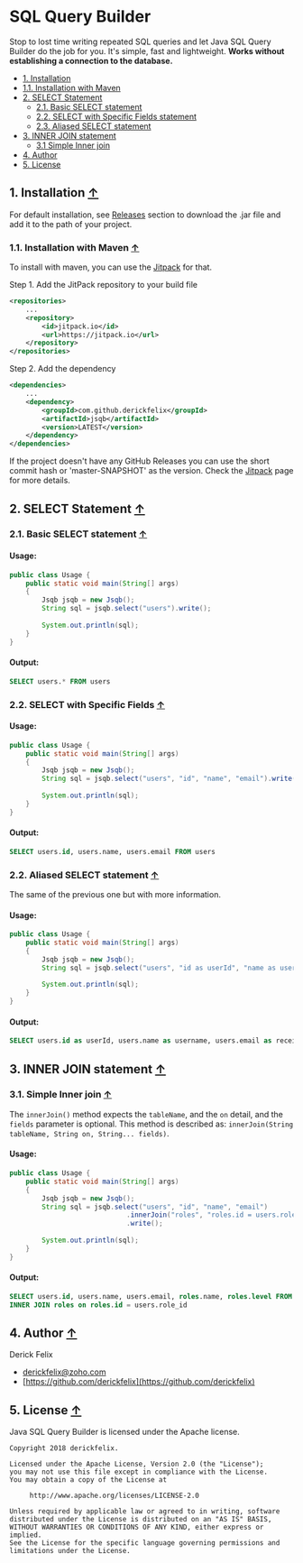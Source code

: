 SQL Query Builder
=================

Stop to lost time writing repeated SQL queries and let Java SQL Query Builder do the job for you. It's simple, fast and lightweight. **Works without establishing a connection to the database.** 

<a name="index_block"></a>

* [1. Installation](#block1)
* [1.1. Installation with Maven](#block1.1)
* [2. SELECT Statement](#block2)     
    * [2.1. Basic SELECT statement](#block2.1) 
    * [2.2. SELECT with Specific Fields statement](#block2.2)
    * [2.3. Aliased SELECT statement](#block2.3)
* [3. INNER JOIN statement](#block3)
    * [3.1 Simple Inner join](#block3.1)
* [4. Author](#block4)
* [5. License](#block5)

<a name="block1"></a>
## 1. Installation [↑](#index_block)
For default installation, see [Releases](https://github.com/derickfelix/jsqb/releases) section to download the .jar file and add it to the path of your project.
<a name="block1.1"></a>
### 1.1. Installation with Maven [↑](#index_block)
To install with maven, you can use the [Jitpack](https://jitpack.io/) for that.

Step 1. Add the JitPack repository to your build file
```xml
<repositories>
    ...
    <repository>
        <id>jitpack.io</id>
        <url>https://jitpack.io</url>
    </repository>
</repositories>
```
Step 2. Add the dependency
```xml
<dependencies>
    ...
    <dependency>
        <groupId>com.github.derickfelix</groupId>
        <artifactId>jsqb</artifactId>
        <version>LATEST</version>
    </dependency>
</dependencies>
```
If the project doesn't have any GitHub Releases you can use the short commit hash or 'master-SNAPSHOT' as the version. Check the [Jitpack](https://jitpack.io/) page for more details. 



<a name="block2"></a>
## 2. SELECT Statement [↑](#index_block)

<a name="block2.1"></a>
### 2.1. Basic SELECT statement [↑](#index_block) 
#### Usage:
```java
public class Usage {
    public static void main(String[] args)
    {
        Jsqb jsqb = new Jsqb();
        String sql = jsqb.select("users").write();
    
        System.out.println(sql);
    }
}
```
#### Output:
```sql
SELECT users.* FROM users
```

<a name="block2.2"></a>
### 2.2. SELECT with Specific Fields [↑](#index_block) 
#### Usage:
```java
public class Usage {
    public static void main(String[] args)
    {
        Jsqb jsqb = new Jsqb();
        String sql = jsqb.select("users", "id", "name", "email").write();
    
        System.out.println(sql);
    }
}
```
#### Output:
```sql
SELECT users.id, users.name, users.email FROM users
```

<a name="block2.3"></a>
### 2.2. Aliased SELECT statement [↑](#index_block) 
The same of the previous one but with more information.

#### Usage:
```java
public class Usage {
    public static void main(String[] args)
    {
        Jsqb jsqb = new Jsqb();
        String sql = jsqb.select("users", "id as userId", "name as username", "email as receiver").write();
    
        System.out.println(sql);
    }
}
```
#### Output:
```sql
SELECT users.id as userId, users.name as username, users.email as receiver FROM users
```

<a name="block3"></a>
## 3. INNER JOIN statement [↑](#index_block)

<a name="block3.1"></a>
### 3.1. Simple Inner join [↑](#index_block)
The `innerJoin()` method expects the `tableName`, and the `on` detail, and the `fields` parameter is optional.
This method is described as:
`innerJoin(String tableName, String on, String... fields)`.

#### Usage:
```java
public class Usage {
    public static void main(String[] args)
    {
        Jsqb jsqb = new Jsqb();
        String sql = jsqb.select("users", "id", "name", "email")
                             .innerJoin("roles", "roles.id = users.role_id", "name", "level")
                             .write();
    
        System.out.println(sql);
    }
}
```
#### Output:
```sql
SELECT users.id, users.name, users.email, roles.name, roles.level FROM users 
INNER JOIN roles on roles.id = users.role_id
```

<a name="block4"></a>
## 4. Author [↑](#index_block)
Derick Felix

 - <derickfelix@zoho.com>
 - [https://github.com/derickfelix](https://github.com/derickfelix)


<a name="block5"></a>
## 5. License [↑](#index_block)
Java SQL Query Builder is licensed under the Apache license.

```
Copyright 2018 derickfelix.

Licensed under the Apache License, Version 2.0 (the "License");
you may not use this file except in compliance with the License.
You may obtain a copy of the License at
 
     http://www.apache.org/licenses/LICENSE-2.0
 
Unless required by applicable law or agreed to in writing, software
distributed under the License is distributed on an "AS IS" BASIS,
WITHOUT WARRANTIES OR CONDITIONS OF ANY KIND, either express or implied.
See the License for the specific language governing permissions and
limitations under the License.
```
